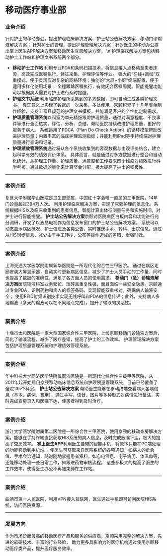 移动医疗事业部
===
### 业务介绍
针对护士的移动办公，提出护理临床解决方案、护士站公告解决方案、移动门诊输液解决方案；
针对护士的管理，提出护理管理解决方案；针对医生的移动办公提出掌上医生APP解决方案和移动医生查房解决方案。
\n 护理临床解决方案包括移动护士工作站和护理文书系统两个部分。
* **移动护士工作站** 利用专业PDA和条码扫描技术，将信息接入点移动至患者床旁，高效完成医嘱执行、体征采集、护理评估等作业。
强大的“在线+离线”双重模式，便于灵活应对复杂的网络环境；独创的“大屏+小屏”终端配置，便于适用多样化使用场景；
全程跟踪医嘱执行，有效闭合医嘱周期。智能提醒功能可以根据病人需要对护士进行及时提醒。
* **护理文书系统** 利用临床护理所采集到的多方数据，即可自动生成各类护理文书。
真正意义上实现了数据的一次采集，多处使用。京颐积累了十几年表单制作经验，支持丰富且规范的护理文书模板，并能满足客户的个性化定制需求。
* **护理质量管理系统**以科室为单元精细跟踪护理质量，通过对满意程度、不良事件等进行全面核实、评估、分析、总结，帮助医院持续改进护理质量，更好的服务于病人。
系统运用了PDCA（Plan Do Check Action）的循环模型帮助改进护理质量；内置丰富的临床护理监测指标；并能利用iPad等手持终端对护理质量进行查询和记录。
* **护理绩效管理系统**通过将从各个系统收集到的客观数据与主观评价结合，建立起科学有效的绩效评价体系。
具体而言，就是通过对多方数据进行整合和自动化统计，从护理工作量、护理质量、满意度和工作要求四个维度对绩效进行科学考核，通过数据的量化来计算奖金分配，极大提高了护士的积极性。

***
### 案例介绍
复旦大学附属华山医院是卫生部部属，中国红十字会唯一直属的三甲医院，14年门诊量超过384万人次。
利用护理临床解决方案，实现了床旁护理的信息化。系统根据HIS以及临床收集到的患者信息，智能计算出体征测量任务和实施时间，对护士进行智能提醒。
**护士站公告解决方案**京颐对医院病区白板内容和功能进行充分调研，开发了以液晶电视作为信息发布窗口的护士站公告解决方案。
系统可以动态显示病区概况、护士值班及各类公告，实时推送手术、转科、出院信息。通过从HIS同步信息，减少由于手工转抄、公布等操作造成的差错，增强时效。

***
### 案例介绍
上海交通大学医学院附属新华医院是一所现代化综合性三甲医院。
通过在病区走廊安装大屏显示器，自动实时更新病区信息，减少了护士人员手动的工作量，同时也提高了数据的准确性，满足了各方面人员的使用需求。
**移动门（急）诊输液解决方案**医院输液科室业务繁忙、琐碎且重复性强，而且面临一些安全隐患。京颐通过专业PDA，识别药物和病人的标签条码，实现智能双重核对，确保病人输液安全；
使用RFID射频识别技术实现无线呼叫和PDA的信息传递；此外，支持病人多地输液（多天的输液可以在不同地点完成），提升了输液的灵活性。

***
### 案例介绍
十堰市太和医院是一家大型国家综合性三甲医院，上线京颐移动门诊输液方案后，简化了输液流程，减少了医疗差错，提高了护士的工作效率。
护理管理解决方案包括护理质量管理系统和护理绩效管理系统。

***
### 案例介绍
华中科技大学同济医学院附属同济医院是一所现代化综合性三级甲等医院，从2011年起开始启用京颐移动临床信息系统和护理质量管理系统，目前已经覆盖了全院135个科室。
**护士站公告解决方案**
帮助医生能够在移动终端查看病人各项信息（基本、病例、费用），通过手写、语音、图片等多种形式对病情进行备注，实时完成查房录入和医嘱下达，使患者得到及时治疗。

***
### 案例介绍
浙江大学医学院附属第二医院是一所综合性三甲医院，使用京颐的移动查房解决方案，能够在手持终端直接获取HIS系统的病人信息，及时完成医嘱下达，极大的提高了查房效率。
**掌上医生APP**利用医生自带的智能手机，将原本只能在PC端处理的功能移动到手机端。
使医生可获取来自医院系统的各项通知，如病人的危急值、手术会诊通知，随时随地掌握患者资料，如心电信息、电子病历、体温单等，还能移动处理一些日常工作，如跟进药物审核流程。
这些都极大的提高了医生的工作效率，使得医生办公不再被束缚在工作站。

***
### 案例介绍
曲靖市第一人民医院，利用VPN接入互联网，医生通过手机即可访问医院HIS系统，访问医院资源。

***
### 发展方向
作为市场份额最高的移动医疗产品和服务的供应商，京颐采用完整的解决方案，先进的软硬技术、丰富的行业经验，
助力更多具影响力的医疗机构通过使用京颐移动医疗类产品，提升医疗服务效率。